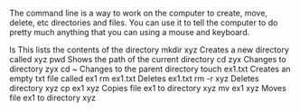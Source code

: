 The command line is a way to work on the computer to create, move, delete, etc directories and files. You can use it to tell the computer to do pretty much anything that you can using a mouse and keyboard.

ls              This lists the contents of the directory
mkdir xyz       Creates a new directory called xyz
pwd             Shows the path of the current directory
cd zyx          Changes to directory zyx
cd ~            Changes to the parent directory
touch ex1.txt   Creates an empty txt file called ex1
rm ex1.txt      Deletes ex1.txt
rm -r xyz       Deletes directory xyz
cp ex1 xyz      Copies file ex1 to directory xyz
mv ex1 xyz      Moves file ex1 to directory xyz
